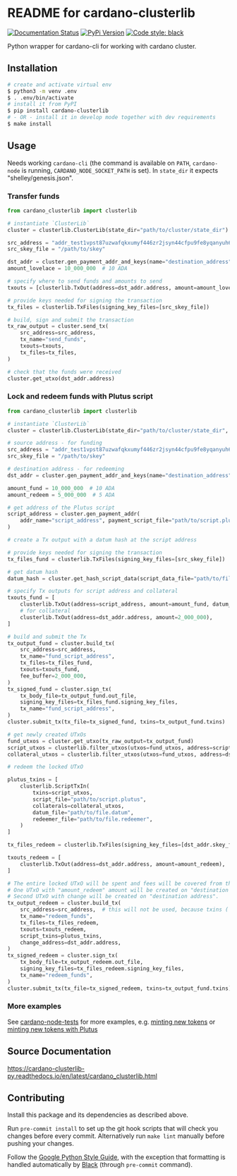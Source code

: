 # README for cardano-clusterlib

[![Documentation Status](https://readthedocs.org/projects/cardano-clusterlib-py/badge/?version=latest)](https://cardano-clusterlib-py.readthedocs.io/en/latest/?badge=latest)
[![PyPi Version](https://img.shields.io/pypi/v/cardano-clusterlib.svg)](https://pypi.org/project/cardano-clusterlib/)
[![Code style: black](https://img.shields.io/badge/code%20style-black-000000.svg)](https://github.com/ambv/black)

Python wrapper for cardano-cli for working with cardano cluster.

## Installation

```sh
# create and activate virtual env
$ python3 -m venv .env
$ . .env/bin/activate
# install it from PyPI
$ pip install cardano-clusterlib
# - OR - install it in develop mode together with dev requirements
$ make install
```

## Usage

Needs working `cardano-cli` (the command is available on `PATH`, `cardano-node` is running, `CARDANO_NODE_SOCKET_PATH` is set). In `state_dir` it expects "shelley/genesis.json".

### Transfer funds

```python
from cardano_clusterlib import clusterlib

# instantiate `ClusterLib`
cluster = clusterlib.ClusterLib(state_dir="path/to/cluster/state_dir")

src_address = "addr_test1vpst87uzwafqkxumyf446zr2jsyn44cfpu9fe8yqanyuh6glj2hkl"
src_skey_file = "/path/to/skey"

dst_addr = cluster.gen_payment_addr_and_keys(name="destination_address")
amount_lovelace = 10_000_000  # 10 ADA

# specify where to send funds and amounts to send
txouts = [clusterlib.TxOut(address=dst_addr.address, amount=amount_lovelace)]

# provide keys needed for signing the transaction
tx_files = clusterlib.TxFiles(signing_key_files=[src_skey_file])

# build, sign and submit the transaction
tx_raw_output = cluster.send_tx(
    src_address=src_address,
    tx_name="send_funds",
    txouts=txouts,
    tx_files=tx_files,
)

# check that the funds were received
cluster.get_utxo(dst_addr.address)
```

### Lock and redeem funds with Plutus script

```python
from cardano_clusterlib import clusterlib

# instantiate `ClusterLib`
cluster = clusterlib.ClusterLib(state_dir="path/to/cluster/state_dir", tx_era="babbage")

# source address - for funding
src_address = "addr_test1vpst87uzwafqkxumyf446zr2jsyn44cfpu9fe8yqanyuh6glj2hkl"
src_skey_file = "/path/to/skey"

# destination address - for redeeming
dst_addr = cluster.gen_payment_addr_and_keys(name="destination_address")

amount_fund = 10_000_000  # 10 ADA
amount_redeem = 5_000_000  # 5 ADA

# get address of the Plutus script
script_address = cluster.gen_payment_addr(
    addr_name="script_address", payment_script_file="path/to/script.plutus"
)

# create a Tx output with a datum hash at the script address

# provide keys needed for signing the transaction
tx_files_fund = clusterlib.TxFiles(signing_key_files=[src_skey_file])

# get datum hash
datum_hash = cluster.get_hash_script_data(script_data_file="path/to/file.datum")

# specify Tx outputs for script address and collateral
txouts_fund = [
    clusterlib.TxOut(address=script_address, amount=amount_fund, datum_hash=datum_hash),
    # for collateral
    clusterlib.TxOut(address=dst_addr.address, amount=2_000_000),
]

# build and submit the Tx
tx_output_fund = cluster.build_tx(
    src_address=src_address,
    tx_name="fund_script_address",
    tx_files=tx_files_fund,
    txouts=txouts_fund,
    fee_buffer=2_000_000,
)
tx_signed_fund = cluster.sign_tx(
    tx_body_file=tx_output_fund.out_file,
    signing_key_files=tx_files_fund.signing_key_files,
    tx_name="fund_script_address",
)
cluster.submit_tx(tx_file=tx_signed_fund, txins=tx_output_fund.txins)

# get newly created UTxOs
fund_utxos = cluster.get_utxo(tx_raw_output=tx_output_fund)
script_utxos = clusterlib.filter_utxos(utxos=fund_utxos, address=script_address)
collateral_utxos = clusterlib.filter_utxos(utxos=fund_utxos, address=dst_addr.address)

# redeem the locked UTxO

plutus_txins = [
    clusterlib.ScriptTxIn(
        txins=script_utxos,
        script_file="path/to/script.plutus",
        collaterals=collateral_utxos,
        datum_file="path/to/file.datum",
        redeemer_file="path/to/file.redeemer",
    )
]

tx_files_redeem = clusterlib.TxFiles(signing_key_files=[dst_addr.skey_file])

txouts_redeem = [
    clusterlib.TxOut(address=dst_addr.address, amount=amount_redeem),
]

# The entire locked UTxO will be spent and fees will be covered from the locked UTxO.
# One UTxO with "amount_redeem" amount will be created on "destination address".
# Second UTxO with change will be created on "destination address".
tx_output_redeem = cluster.build_tx(
    src_address=src_address,  # this will not be used, because txins (`script_txins`) are specified explicitly
    tx_name="redeem_funds",
    tx_files=tx_files_redeem,
    txouts=txouts_redeem,
    script_txins=plutus_txins,
    change_address=dst_addr.address,
)
tx_signed_redeem = cluster.sign_tx(
    tx_body_file=tx_output_redeem.out_file,
    signing_key_files=tx_files_redeem.signing_key_files,
    tx_name="redeem_funds",
)
cluster.submit_tx(tx_file=tx_signed_redeem, txins=tx_output_fund.txins)
```

### More examples

See [cardano-node-tests](https://github.com/input-output-hk/cardano-node-tests) for more examples, e.g. [minting new tokens](https://github.com/input-output-hk/cardano-node-tests/blob/90aa4a2e9fe4019a89e6f4cdec7cb092732e6f2a/cardano_node_tests/utils/clusterlib_utils.py#L567-L602) or [minting new tokens with Plutus](https://github.com/input-output-hk/cardano-node-tests/blob/d688a9bcf00a30f9881c52aab9311dd1a0cb3077/cardano_node_tests/tests/test_plutus_mint_build.py#L173-L217)


## Source Documentation

<https://cardano-clusterlib-py.readthedocs.io/en/latest/cardano_clusterlib.html>


## Contributing

Install this package and its dependencies as described above.

Run `pre-commit install` to set up the git hook scripts that will check you changes before every commit. Alternatively run `make lint` manually before pushing your changes.

Follow the [Google Python Style Guide](https://google.github.io/styleguide/pyguide.html), with the exception that formatting is handled automatically by [Black](https://github.com/psf/black) (through `pre-commit` command).
